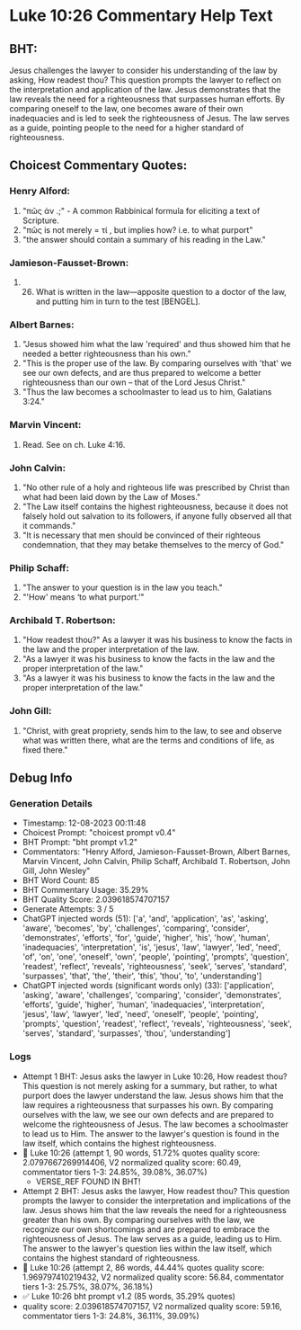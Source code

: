 # Luke 10:26 Commentary Help Text

## BHT:
Jesus challenges the lawyer to consider his understanding of the law by asking, How readest thou? This question prompts the lawyer to reflect on the interpretation and application of the law. Jesus demonstrates that the law reveals the need for a righteousness that surpasses human efforts. By comparing oneself to the law, one becomes aware of their own inadequacies and is led to seek the righteousness of Jesus. The law serves as a guide, pointing people to the need for a higher standard of righteousness.

## Choicest Commentary Quotes:
### Henry Alford:
1. "πῶς ἀν .;" - A common Rabbinical formula for eliciting a text of Scripture.
2. "πῶς is not merely = τί , but implies how? i.e. to what purport"
3. "the answer should contain a summary of his reading in the Law."

### Jamieson-Fausset-Brown:
1. 26. What is written in the
	law—apposite question to a doctor of the law, and
	putting him in turn to the test [BENGEL].


### Albert Barnes:
1. "Jesus showed him what the law 'required' and thus showed him that he needed a better righteousness than his own."
2. "This is the proper use of the law. By comparing ourselves with 'that' we see our own defects, and are thus prepared to welcome a better righteousness than our own – that of the Lord Jesus Christ."
3. "Thus the law becomes a schoolmaster to lead us to him, Galatians 3:24."

### Marvin Vincent:
1. Read. See on ch. Luke 4:16.


### John Calvin:
1. "No other rule of a holy and righteous life was prescribed by Christ than what had been laid down by the Law of Moses." 
2. "The Law itself contains the highest righteousness, because it does not falsely hold out salvation to its followers, if anyone fully observed all that it commands."
3. "It is necessary that men should be convinced of their righteous condemnation, that they may betake themselves to the mercy of God."

### Philip Schaff:
1. "The answer to your question is in the law you teach."
2. "'How' means ‘to what purport.’"

### Archibald T. Robertson:
1. "How readest thou?" As a lawyer it was his business to know the facts in the law and the proper interpretation of the law.
2. "As a lawyer it was his business to know the facts in the law and the proper interpretation of the law."
3. "As a lawyer it was his business to know the facts in the law and the proper interpretation of the law."

### John Gill:
1. "Christ, with great propriety, sends him to the law, to see and observe what was written there, what are the terms and conditions of life, as fixed there."



## Debug Info
### Generation Details
- Timestamp: 12-08-2023 00:11:48
- Choicest Prompt: "choicest prompt v0.4"
- BHT Prompt: "bht prompt v1.2"
- Commentators: "Henry Alford, Jamieson-Fausset-Brown, Albert Barnes, Marvin Vincent, John Calvin, Philip Schaff, Archibald T. Robertson, John Gill, John Wesley"
- BHT Word Count: 85
- BHT Commentary Usage: 35.29%
- BHT Quality Score: 2.039618574707157
- Generate Attempts: 3 / 5
- ChatGPT injected words (51):
	['a', 'and', 'application', 'as', 'asking', 'aware', 'becomes', 'by', 'challenges', 'comparing', 'consider', 'demonstrates', 'efforts', 'for', 'guide', 'higher', 'his', 'how', 'human', 'inadequacies', 'interpretation', 'is', 'jesus', 'law', 'lawyer', 'led', 'need', 'of', 'on', 'one', 'oneself', 'own', 'people', 'pointing', 'prompts', 'question', 'readest', 'reflect', 'reveals', 'righteousness', 'seek', 'serves', 'standard', 'surpasses', 'that', 'the', 'their', 'this', 'thou', 'to', 'understanding']
- ChatGPT injected words (significant words only) (33):
	['application', 'asking', 'aware', 'challenges', 'comparing', 'consider', 'demonstrates', 'efforts', 'guide', 'higher', 'human', 'inadequacies', 'interpretation', 'jesus', 'law', 'lawyer', 'led', 'need', 'oneself', 'people', 'pointing', 'prompts', 'question', 'readest', 'reflect', 'reveals', 'righteousness', 'seek', 'serves', 'standard', 'surpasses', 'thou', 'understanding']

### Logs
- Attempt 1 BHT: Jesus asks the lawyer in Luke 10:26, How readest thou? This question is not merely asking for a summary, but rather, to what purport does the lawyer understand the law. Jesus shows him that the law requires a righteousness that surpasses his own. By comparing ourselves with the law, we see our own defects and are prepared to welcome the righteousness of Jesus. The law becomes a schoolmaster to lead us to Him. The answer to the lawyer's question is found in the law itself, which contains the highest righteousness.
- 🔄 Luke 10:26 (attempt 1, 90 words, 51.72% quotes quality score: 2.0797667269914406, V2 normalized quality score: 60.49, commentator tiers 1-3: 24.85%, 39.08%, 36.07%) 
	- VERSE_REF FOUND IN BHT!
- Attempt 2 BHT: Jesus asks the lawyer, How readest thou? This question prompts the lawyer to consider the interpretation and implications of the law. Jesus shows him that the law reveals the need for a righteousness greater than his own. By comparing ourselves with the law, we recognize our own shortcomings and are prepared to embrace the righteousness of Jesus. The law serves as a guide, leading us to Him. The answer to the lawyer's question lies within the law itself, which contains the highest standard of righteousness.
- 🔄 Luke 10:26 (attempt 2, 86 words, 44.44% quotes quality score: 1.969797410219432, V2 normalized quality score: 56.84, commentator tiers 1-3: 25.75%, 38.07%, 36.18%)
- ✅ Luke 10:26 bht prompt v1.2 (85 words, 35.29% quotes)
- quality score: 2.039618574707157, V2 normalized quality score: 59.16, commentator tiers 1-3: 24.8%, 36.11%, 39.09%)